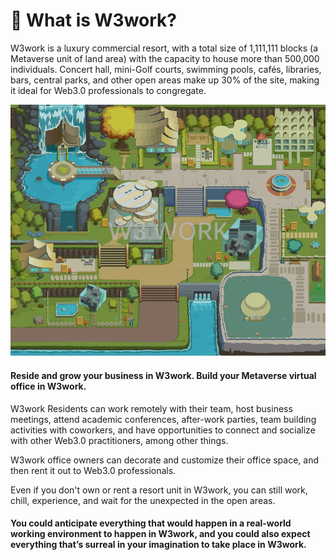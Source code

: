 # 🍕 What is W3work?

W3work is a luxury commercial resort, with a total size of 1,111,111 blocks (a Metaverse unit of land area) with the capacity to house more than 500,000 individuals. Concert hall, mini-Golf courts, swimming pools, cafés, libraries, bars, central parks, and other open areas make up 30% of the site, making it ideal for Web3.0 professionals to congregate.

![](../.gitbook/assets/1.png)

#### Reside and grow your business in W3work. Build your Metaverse virtual office in W3work.

W3work Residents can work remotely with their team, host business meetings, attend academic conferences, after-work parties, team building activities with coworkers, and have opportunities to connect and socialize with other Web3.0 practitioners, among other things.&#x20;

W3work office owners can decorate and customize their office space, and then rent it out to Web3.0 professionals.&#x20;

Even if you don't own or rent a resort unit in W3work, you can still work, chill, experience, and wait for the unexpected in the open areas.

#### You could anticipate everything that would happen in a real-world working environment to happen in W3work, and you could also expect everything that’s surreal in your imagination to take place in W3work.

